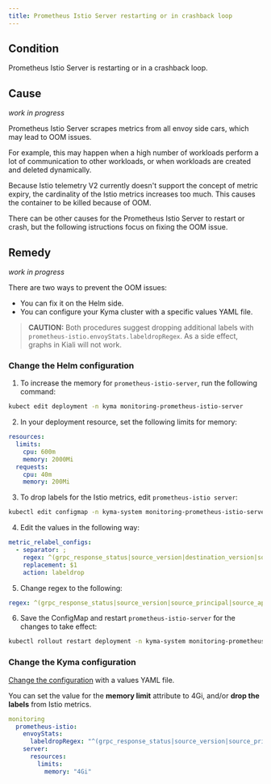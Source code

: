 ```yaml
---
title: Prometheus Istio Server restarting or in crashback loop
---
```


## Condition

Prometheus Istio Server is restarting or in a crashback loop.

## Cause

*work in progress*

Prometheus Istio Server scrapes metrics from all envoy side cars, which may lead to OOM issues.

For example, this may happen when a high number of workloads perform a lot of communication to other workloads, or when workloads are created and deleted dynamically.

Because Istio telemetry V2 currently doesn't support the concept of metric expiry, the cardinality of the Istio metrics increases too much. This causes the container to be killed because of OOM.

There can be other causes for the Prometheus Istio Server to restart or crash, but the following istructions focus on fixing the OOM issue.

## Remedy

*work in progress*

There are two ways to prevent the OOM issues:

- You can fix it on the Helm side.
- You can configure your Kyma cluster with a specific values YAML file.

> **CAUTION:** Both procedures suggest dropping additional labels with `prometheus-istio.envoyStats.labeldropRegex`. As a side effect, graphs in Kiali will not work.

### Change the Helm configuration

1. To increase the memory for `prometheus-istio-server`, run the following command:

  ```bash
  kubect edit deployment -n kyma monitoring-prometheus-istio-server
  ```

2. In your deployment resource, set the following limits for memory:

  ```yaml
  resources:
    limits:
      cpu: 600m
      memory: 2000Mi
    requests:
      cpu: 40m
      memory: 200Mi
  ```

3. To drop labels for the Istio metrics, edit `prometheus-istio server`:

  ```bash
  kubectl edit configmap -n kyma-system monitoring-prometheus-istio-server
  ```

4. Edit the values in the following way:

  ```yaml
  metric_relabel_configs:
    - separator: ;
      regex: ^(grpc_response_status|source_version|destination_version|source_app|destination_app)$
      replacement: $1
      action: labeldrop
  ```

5. Change regex to the following:

  ```yaml
  regex: ^(grpc_response_status|source_version|source_principal|source_app|response_flags|request_protocol|destination_version|destination_principal|destination_app|destination_canonical_service|destination_canonical_revision|source_canonical_revision|source_canonical_service)$
  ```

6. Save the ConfigMap and restart `prometheus-istio-server` for the changes to take effect:

  ```bash
  kubectl rollout restart deployment -n kyma-system monitoring-prometheus-istio-server
  ```

### Change the Kyma configuration

[Change the configuration](../../.../04-operation-guides/operations/03-change-kyma-config-values.md) with a values YAML file.

You can set the value for the **memory limit** attribute to 4Gi, and/or **drop the labels** from Istio metrics.

```yaml
monitoring
  prometheus-istio:
    envoyStats:
      labeldropRegex: "^(grpc_response_status|source_version|source_principal|source_app|response_flags|request_protocol|destination_version|destination_principal|destination_app|destination_canonical_service|destination_canonical_revision|source_canonical_revision|source_canonical_service)$"
    server:
      resources:
        limits:
          memory: "4Gi"
```
